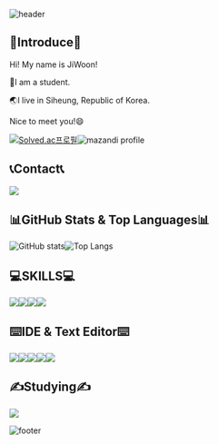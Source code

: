![header](https://capsule-render.vercel.app/api?type=waving&section=header&height=200&color=0:5433FF,50:20BDFF,100:A5FECB&animation=twinkling&fontColor=ffffff&fontAlignY=35&fontAlign=75&fontSize=50&text=Welcome!👋)

## 🪪Introduce🪪

Hi! My name is JiWoon!

🏫I am a student.

:earth_asia:I live in Siheung, Republic of Korea.

Nice to meet you!😄

[![Solved.ac프로필](http://mazassumnida.wtf/api/v2/generate_badge?boj=kgu090716)](https://solved.ac/kgu090716)![mazandi profile](http://mazandi.herokuapp.com/api?handle=kgu090716&theme=dark)

## 📞Contact📞

<img src="https://img.shields.io/badge/kgu090716@gmail.com-EA4335?style=for-the-badge&logo=Gmail&logoColor=white">

## 📊GitHub Stats & Top Languages📊

![GitHub stats](https://github-readme-stats.vercel.app/api?username=kgu090716&show_icons=true&theme=dracula)![Top Langs](https://github-readme-stats.vercel.app/api/top-langs/?username=kgu090716&layout=compact&theme=dracula)

## 💻SKILLS💻

<img src="https://img.shields.io/badge/C-A8B9CC?style=for-the-badge&logo=c&logoColor=white"><img src="https://img.shields.io/badge/C++-00599C?style=for-the-badge&logo=cplusplus&logoColor=white"><img src="https://img.shields.io/badge/Python-3776AB?style=for-the-badge&logo=python&logoColor=white"><img src="https://img.shields.io/badge/HTML-E34F26?style=for-the-badge&logo=html5&logoColor=white">

## ⌨️IDE & Text Editor⌨️

<img src="https://img.shields.io/badge/Visual Studio-5C2D91?style=for-the-badge&logo=visualstudio&logoColor=white"><img src="https://img.shields.io/badge/VSCode-007ACC?style=for-the-badge&logo=visualstudiocode&logoColor=white"><img src="https://img.shields.io/badge/PyCharm-000000?style=for-the-badge&logo=pycharm&logoColor=white"><img src="https://img.shields.io/badge/IntelliJ IDEA-000000?style=for-the-badge&logo=intellijidea&logoColor=white"><img src="https://img.shields.io/badge/Vim-019733?style=for-the-badge&logo=vim&logoColor=white">

## ✍️Studying✍️

<img src="https://img.shields.io/badge/java-007396?style=for-the-badge&logo=java&logoColor=white"> 

![footer](https://capsule-render.vercel.app/api?type=Waving&section=footer&height=150&color=0:5433FF,50:20BDFF,100:A5FECB)
